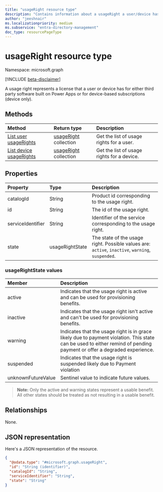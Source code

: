 ```yaml
---
title: "usageRight resource type"
description: "Contains information about a usageRight a user/device has assigned"
author: "jeeshnair"
ms.localizationpriority: medium
ms.subservice: "entra-directory-management"
doc_type: resourcePageType
---
```


# usageRight resource type

Namespace: microsoft.graph

[!INCLUDE [beta-disclaimer](../../includes/beta-disclaimer.md)]

A usage right represents a license that a user or device has for either third party software built on Power Apps or for device-based subscriptions (device only).

## Methods

|Method|Return type|Description|
|:---|:---|:---|
|[List user usageRights](../api/user-list-usagerights.md)|[usageRight](../resources/usageright.md) collection|Get the list of usage rights for a user.|
|[List device usageRights](../api/device-list-usagerights.md)|[usageRight](../resources/usageright.md) collection|Get the list of usage rights for a device.|

## Properties

|Property|Type|Description|
|:---|:---|:---|
|catalogId|String|Product id corresponding to the usage right.|
|id|String|The id of the usage right.|
|serviceIdentifier|String|Identifier of the service corresponding to the usage right.|
|state|usageRightState|The state of the usage right. Possible values are: `active`, `inactive`, `warning`, `suspended`.|

### usageRightState values 

| Member             |  Description               |
| :----------------- |  :------------------------ |
|active              | Indicates that the usage right is active and can be used for provisioning benefits.|
|inactive                | Indicates that the usage right isn't active and can't be used for provisioning benefits.|
|warning                | Indicates that the usage right is in grace likely due to payment violation. This state can be used to either remind of pending payment or offer a degraded experience.|
|suspended                | Indicates that the usage right is suspended likely due to Payment violation|
|unknownFutureValue      | Sentinel value to indicate future values. |

>**Note:** Only the active and warning states represent a usable benefit. All other states should be treated as not resulting in a usable benefit.



## Relationships

None.

## JSON representation

Here's a JSON representation of the resource.
<!-- {
  "blockType": "resource",
  "keyProperty": "id",
  "@odata.type": "microsoft.graph.usageRight",
  "openType": false
}
-->
``` json
{
  "@odata.type": "#microsoft.graph.usageRight",
  "id": "String (identifier)",
  "catalogId": "String",
  "serviceIdentifier": "String",
  "state": "String"
}
```

